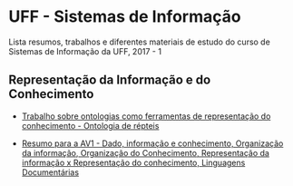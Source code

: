 # UFF - Sistemas de Informação
Lista resumos, trabalhos e diferentes materiais de estudo do curso de Sistemas de Informação da UFF, 2017 - 1

## Representação da Informação e do Conhecimento
* [Trabalho sobre ontologias como ferramentas de representação do conhecimento - Ontologia de répteis](https://github.com/BaldissaraMatheus/ontologia-repteis)

* [Resumo para a AV1 - Dado, informação e conhecimento, Organização da informação, Organização do Conhecimento, Representação da informação x Representação do conhecimento, Linguagens Documentárias](https://github.com/BaldissaraMatheus/resumo-representacao-da-informacao)